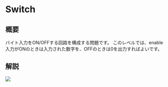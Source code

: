# Switch

## 概要

バイト入力をON/OFFする回路を構成する問題です。
このレベルでは、enable入力がONのときは入力された数字を、OFFのときは0を出力すればよいです。

## 解説

<div class="spoiler">

![](https://gyazo.com/b8f906861d7cda6ebe9d14569e8e89e9.png)

</div>